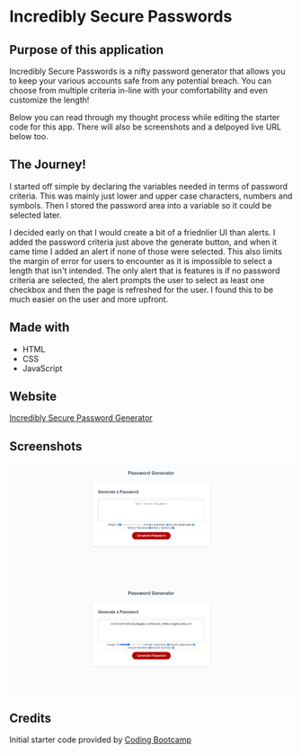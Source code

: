 # Incredibly Secure Passwords

## Purpose of this application
Incredibly Secure Passwords is a nifty password generator that allows you to keep your various accounts safe from any potential breach. 
You can choose from multiple criteria in-line with your comfortability and even customize the length!

Below you can read through my thought process while editing the starter code for this app. There will also be screenshots and a delpoyed live URL below too.

## The Journey!
I started off simple by declaring the variables needed in terms of password criteria. This was mainly just lower and upper case characters, numbers and symbols. Then I stored the password area into a variable so it could be selected later.

I decided early on that I would create a bit of a friednlier UI than alerts. I added the password criteria just above the generate button, and when it came time I added an alert if none of those were selected. This also limits the margin 
of error for users to encounter as it is impossible to select a length that isn't intended. The only alert that is features is if no password criteria are selected, the alert prompts the user to select as least one checkbox and then the 
page is refreshed for the user. I found this to be much easier on the user and more upfront.

## Made with
* HTML
* CSS
* JavaScript

## Website

[Incredibly Secure Password Generator](https://mrphuzzles.github.io/Incredibly-Secure-Passwords/)

## Screenshots

![Screenshot of password generator on first load](./Screenshots/Screenshot1.png)
![Screenshot of password generator with a randomly generated password](./Screenshots/Screenshot2.png)

## Credits
Initial starter code provided by [Coding Bootcamp](https://github.com/coding-boot-camp/friendly-parakeet) 
